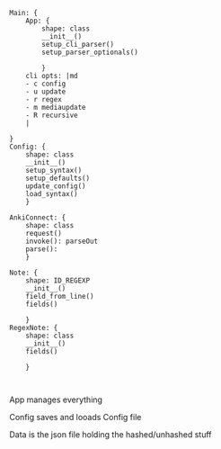 ``` d2
Main: {
    App: {
        shape: class
        __init__()
        setup_cli_parser()
        setup_parser_optionals()

        }
    cli opts: |md 
    - c config
    - u update 
    - r regex
    - m mediaupdate
    - R recursive
    |
        
}
Config: {
    shape: class
    __init__()
    setup_syntax()
    setup_defaults()
    update_config()
    load_syntax()
    }

AnkiConnect: {
    shape: class
    request()
    invoke(): parseOut
    parse(): 
    }

Note: {
    shape: ID_REGEXP
    __init__()
    field_from_line()
    fields()

    }
RegexNote: {
    shape: class
    __init__()
    fields()

    }



```


App manages everything

Config saves and looads Config file

Data is the json file holding the hashed/unhashed stuff


